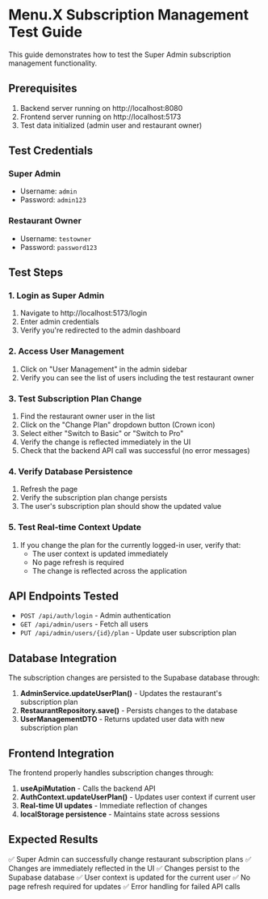 # Menu.X Subscription Management Test Guide

This guide demonstrates how to test the Super Admin subscription management functionality.

## Prerequisites

1. Backend server running on http://localhost:8080
2. Frontend server running on http://localhost:5173
3. Test data initialized (admin user and restaurant owner)

## Test Credentials

### Super Admin
- Username: `admin`
- Password: `admin123`

### Restaurant Owner
- Username: `testowner`
- Password: `password123`

## Test Steps

### 1. Login as Super Admin

1. Navigate to http://localhost:5173/login
2. Enter admin credentials
3. Verify you're redirected to the admin dashboard

### 2. Access User Management

1. Click on "User Management" in the admin sidebar
2. Verify you can see the list of users including the test restaurant owner

### 3. Test Subscription Plan Change

1. Find the restaurant owner user in the list
2. Click on the "Change Plan" dropdown button (Crown icon)
3. Select either "Switch to Basic" or "Switch to Pro"
4. Verify the change is reflected immediately in the UI
5. Check that the backend API call was successful (no error messages)

### 4. Verify Database Persistence

1. Refresh the page
2. Verify the subscription plan change persists
3. The user's subscription plan should show the updated value

### 5. Test Real-time Context Update

1. If you change the plan for the currently logged-in user, verify that:
   - The user context is updated immediately
   - No page refresh is required
   - The change is reflected across the application

## API Endpoints Tested

- `POST /api/auth/login` - Admin authentication
- `GET /api/admin/users` - Fetch all users
- `PUT /api/admin/users/{id}/plan` - Update user subscription plan

## Database Integration

The subscription changes are persisted to the Supabase database through:

1. **AdminService.updateUserPlan()** - Updates the restaurant's subscription plan
2. **RestaurantRepository.save()** - Persists changes to the database
3. **UserManagementDTO** - Returns updated user data with new subscription plan

## Frontend Integration

The frontend properly handles subscription changes through:

1. **useApiMutation** - Calls the backend API
2. **AuthContext.updateUserPlan()** - Updates user context if current user
3. **Real-time UI updates** - Immediate reflection of changes
4. **localStorage persistence** - Maintains state across sessions

## Expected Results

✅ Super Admin can successfully change restaurant subscription plans
✅ Changes are immediately reflected in the UI
✅ Changes persist to the Supabase database
✅ User context is updated for the current user
✅ No page refresh required for updates
✅ Error handling for failed API calls
